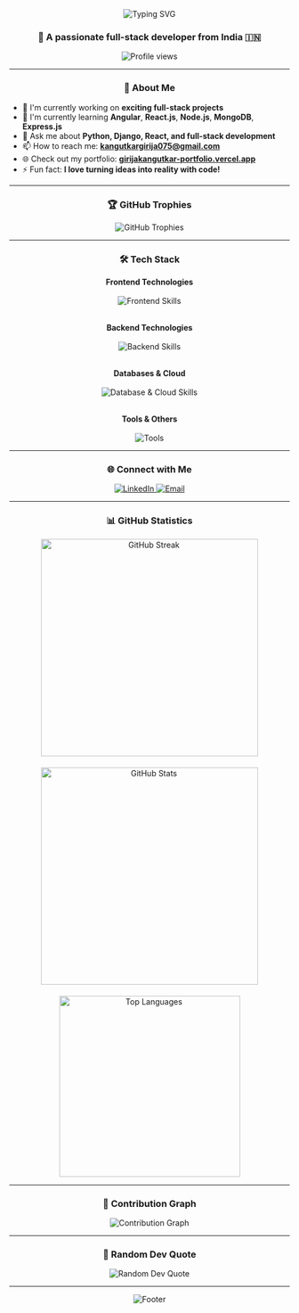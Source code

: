 <div align="center">
  <img src="https://readme-typing-svg.herokuapp.com?font=Fira+Code&size=32&duration=2800&pause=2000&color=A855F7&center=true&vCenter=true&width=940&lines=Hi+%F0%9F%91%8B%2C+I'm+Girija+Kangutkar;Full-Stack+Developer+%F0%9F%9A%80;Passionate+about+creating+amazing+experiences" alt="Typing SVG" />
</div>

<div align="center">
  <h3>🌟 A passionate full-stack developer from India 🇮🇳</h3>
  <img src="https://komarev.com/ghpvc/?username=girijakangutkar&label=Profile%20views&color=blueviolet&style=for-the-badge" alt="Profile views" />
</div>

---

<div align="center">
  
### 🚀 **About Me**

</div>

- 🔭 I'm currently working on **exciting full-stack projects**
- 🌱 I'm currently learning **Angular**, **React.js**, **Node.js**, **MongoDB**, **Express.js**
- 💬 Ask me about **Python, Django, React, and full-stack development**
- 📫 How to reach me: **kangutkargirija075@gmail.com**
- 🌐 Check out my portfolio: **[girijakangutkar-portfolio.vercel.app](https://girija-kangutkar-portfolio-nine.vercel.app/)**
- ⚡ Fun fact: **I love turning ideas into reality with code!**

---

<div align="center">

### 🏆 **GitHub Trophies**
<img src="https://github-profile-trophy.vercel.app/?username=girijakangutkar&theme=radical&no-frame=false&no-bg=false&margin-w=4" alt="GitHub Trophies" />

</div>

---

<div align="center">

### 🛠️ **Tech Stack**

</div>

<div align="center">

**Frontend Technologies**
<br/><br/>
<img src="https://skillicons.dev/icons?i=html,css,js,react,angular,bootstrap" alt="Frontend Skills" />
<br/><br/>

**Backend Technologies**
<br/><br/>
<img src="https://skillicons.dev/icons?i=python,django,nodejs,express" alt="Backend Skills" />
<br/><br/>

**Databases & Cloud**
<br/><br/>
<img src="https://skillicons.dev/icons?i=mongodb,firebase" alt="Database & Cloud Skills" />
<br/><br/>

**Tools & Others**
<br/><br/>
<img src="https://skillicons.dev/icons?i=git,github,vscode,figma" alt="Tools" />

</div>

---

<div align="center">

### 🌐 **Connect with Me**

<a href="https://linkedin.com/in/girija-kangutkar-47a83b279" target="_blank">
  <img src="https://img.shields.io/badge/LinkedIn-0077B5?style=for-the-badge&logo=linkedin&logoColor=white" alt="LinkedIn" />
</a>
<!-- <a href="https://instagram.com/ginnny.g" target="_blank">
  <img src="https://img.shields.io/badge/Instagram-E4405F?style=for-the-badge&logo=instagram&logoColor=white" alt="Instagram" />
</a> -->
<a href="mailto:kangutkargirija075@gmail.com">
  <img src="https://img.shields.io/badge/Email-D14836?style=for-the-badge&logo=gmail&logoColor=white" alt="Email" />
</a>

</div>

---

<div align="center">

### 📊 **GitHub Statistics**

<div style="display: flex; justify-content: center; align-items: center; gap: 20px; flex-wrap: wrap;">
  
<img width="390" src="https://github-readme-streak-stats.herokuapp.com/?user=girijakangutkar&theme=radical&hide_border=true" alt="GitHub Streak" />

<img width="390" src="https://github-readme-stats.vercel.app/api?username=girijakangutkar&show_icons=true&theme=radical&hide_border=true&count_private=true" alt="GitHub Stats" />

<img width="325" src="https://github-readme-stats.vercel.app/api/top-langs/?username=girijakangutkar&theme=radical&hide_border=true&include_all_commits=true&count_private=true&layout=compact" alt="Top Languages" />

</div>

</div>

---

<div align="center">

### 🐍 **Contribution Graph**

<img src="https://github-readme-activity-graph.vercel.app/graph?username=girijakangutkar&theme=react-dark&hide_border=true&area=true" alt="Contribution Graph" />

</div>

---

<div align="center">

### 💭 **Random Dev Quote**
<img src="https://quotes-github-readme.vercel.app/api?type=horizontal&theme=radical" alt="Random Dev Quote" />

</div>

---

<div align="center">
  <img src="https://capsule-render.vercel.app/api?type=waving&color=gradient&height=100&section=footer&text=Thanks%20for%20visiting!&fontSize=16&fontAlignY=75&animation=twinkling&fontColor=gradient" alt="Footer" />
</div>
